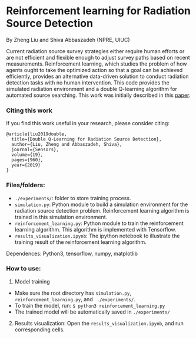 # Reinforcement learning for Radiation Source Detection
By Zheng Liu and Shiva Abbaszadeh (NPRE, UIUC)

Current radiation source survey strategies either require human efforts or are not efficient and flexible enough to adjust survey paths based on recent measurements. Reinforcement learning, which studies the problem of how agents ought to take the optimized action so that a goal can be achieved efficiently, provides an alternative data-driven solution to conduct radiation detection tasks with no human intervention. This code provides the simulated radiation environment and a double Q-learning algorithm for automated source searching. This work was initially described in this [paper](https://www.mdpi.com/1424-8220/19/4/960).

### Citing this work
If you find this work useful in your research, please consider citing:

	@article{liu2019double,
	  title={Double Q-Learning for Radiation Source Detection},
	  author={Liu, Zheng and Abbaszadeh, Shiva},
	  journal={Sensors},
	  volume={19},
	  pages={960},
	  year={2019}
	}

### Files/folders:
    
   * `./experiments/`: folder to store training process.   
   * `simulation.py`: Python module to build a simulation environment for the radiation source detection problem. Reinforcement learning algorithm is trained in this simulation environment.
   * `reinforcement_learning.py`: Python module to train the reinforcement learning algorithm. This algorithm is implemented with  Tensorflow. 
   * `results_visualization.ipynb`: The ipython notebook to illustrate the training result of the reinforcement learning algorithm.

Dependences: Python3, tensorflow, numpy, matplotlib

### How to use:
1. Model training
- Make sure the root directory has `simulation.py`, `reinforcement_learning.py`, and ` ./experiments/`.
- To train the model, run: `$ python3 reinforcement_learning.py`
- The trained model will be automatically saved in `./experiments/`
2. Results visualization:
        Open the `results_visualization.ipynb`, and run corresponding cells.

